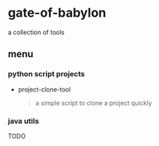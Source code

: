 # gate-of-babylon
a collection of tools

## menu


### python script projects

* project-clone-tool
  > a simple script to clone a project quickly

### java utils
 TODO